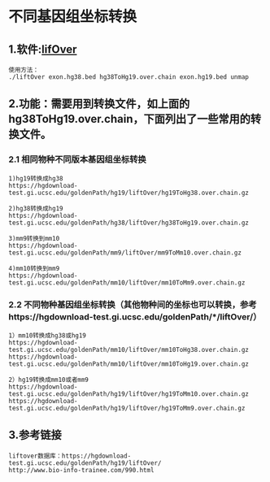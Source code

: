 # 不同基因组坐标转换

## 1.软件:[lifOver](http://hgdownload.cse.ucsc.edu/admin/exe/linux.x86_64/liftOver)

    使用方法：
    ./liftOver exon.hg38.bed hg38ToHg19.over.chain exon.hg19.bed unmap

## 2.功能：需要用到转换文件，如上面的hg38ToHg19.over.chain，下面列出了一些常用的转换文件。

### 2.1 相同物种不同版本基因组坐标转换

    1)hg19转换成hg38
    https://hgdownload-test.gi.ucsc.edu/goldenPath/hg19/liftOver/hg19ToHg38.over.chain.gz
    
    2)hg38转换成hg19
    https://hgdownload-test.gi.ucsc.edu/goldenPath/hg38/liftOver/hg38ToHg19.over.chain.gz
    
    3)mm9转换到mm10
    https://hgdownload-test.gi.ucsc.edu/goldenPath/mm9/liftOver/mm9ToMm10.over.chain.gz
    
    4)mm10转换到mm9
    https://hgdownload-test.gi.ucsc.edu/goldenPath/mm10/liftOver/mm10ToMm9.over.chain.gz
    
    
### 2.2 不同物种基因组坐标转换（其他物种间的坐标也可以转换，参考https://hgdownload-test.gi.ucsc.edu/goldenPath/*/liftOver/）

    1）mm10转换成hg38或hg19
    https://hgdownload-test.gi.ucsc.edu/goldenPath/mm10/liftOver/mm10ToHg38.over.chain.gz
    https://hgdownload-test.gi.ucsc.edu/goldenPath/mm10/liftOver/mm10ToHg19.over.chain.gz

    2）hg19转换成mm10或者mm9
    https://hgdownload-test.gi.ucsc.edu/goldenPath/hg19/liftOver/hg19ToMm10.over.chain.gz
    https://hgdownload-test.gi.ucsc.edu/goldenPath/hg19/liftOver/hg19ToMm9.over.chain.gz

## 3.参考链接
    
    liftover数据库：https://hgdownload-test.gi.ucsc.edu/goldenPath/hg19/liftOver/
    http://www.bio-info-trainee.com/990.html
    


